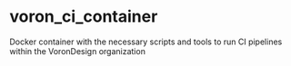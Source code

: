 # voron_ci_container
Docker container with the necessary scripts and tools to run CI pipelines within the VoronDesign organization
